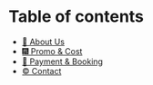 # Table of contents

* [🦋 About Us](README.md)
* [🎆 Promo & Cost](services-and-cost.md)
* [💱 Payment & Booking](payment-and-booking.md)
* [© Contact](contact.md)
